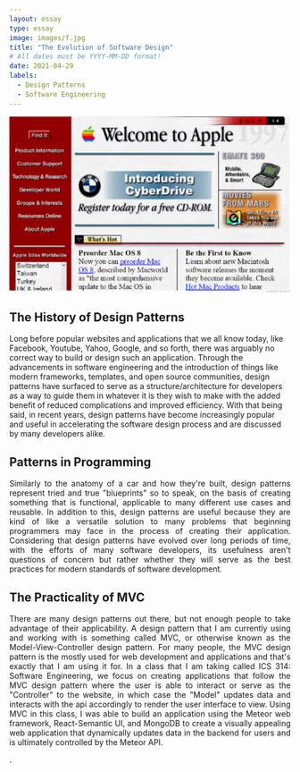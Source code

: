 ```yaml
---
layout: essay
type: essay
image: images/f.jpg
title: "The Evolution of Software Design"
# All dates must be YYYY-MM-DD format!
date: 2021-04-29
labels:
  - Design Patterns
  - Software Engineering
---
```


<img class="ui medium right floated rounded image" src="../images/apple.png">

## The History of Design Patterns

Long before popular websites and applications that we all know today, like Facebook, Youtube, Yahoo, Google, and so forth, there was arguably no correct way to build or design such an application. Through the advancements in software engineering and the introduction of things like modern frameworks, templates, and open source communities, design patterns have surfaced to serve as a structure/architecture for developers as a way to guide them in whatever it is they wish to make with the added benefit of reduced complications and improved efficiency. With that being said, in recent years, design patterns have become increasingly popular and useful in accelerating the software design process and are discussed by many developers alike.

## Patterns in Programming

<p align="justify">Similarly to the anatomy of a car and how they're built, design patterns represent tried and true "blueprints" so to speak, on the basis of creating something that is functional, applicable to many different use cases and reusable. In addition to this, design patterns are useful because they are kind of like a versatile solution to many problems that beginning programmers may face in the process of creating their application. Considering that design patterns have evolved over long periods of time, with the efforts of many software developers, its usefulness aren't questions of concern but rather whether they will serve as the best practices for modern standards of software development.

## The Practicality of MVC

<p align="justify">There are many design patterns out there, but not enough people to take advantage of their applicability. A design pattern that I am currently using and working with is something called MVC, or otherwise known as the Model-View-Controller design pattern. For many people, the MVC design pattern is the mostly used for web development and applications and that's exactly that I am using it for. In a class that I am taking called ICS 314: Software Engineering, we focus on creating applications that follow the MVC design pattern where the user is able to interact or serve as the "Controller" to the website, in which case the "Model" updates data and interacts with the api accordingly to render the user interface to view. Using MVC in this class, I was able to build an application using the Meteor web framework, React-Semantic UI, and MongoDB to create a visually appealing web application that dynamically updates data in the backend for users and is ultimately controlled by the Meteor API.

.
